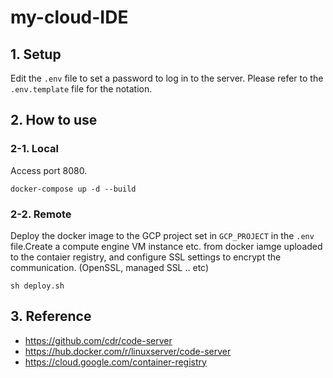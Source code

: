 # my-cloud-IDE

## 1. Setup

Edit the `.env` file to set a password to log in to the server. Please refer to the `.env.template` file for the notation.

## 2. How to use

### 2-1. Local

Access port 8080.

```
docker-compose up -d --build
```

### 2-2. Remote

Deploy the docker image to the GCP project set in `GCP_PROJECT` in the `.env` file.Create a compute engine VM instance etc. from docker iamge uploaded to the contaier registry, and configure SSL settings to encrypt the communication. (OpenSSL, managed SSL .. etc)

```
sh deploy.sh
```

## 3. Reference

- https://github.com/cdr/code-server
- https://hub.docker.com/r/linuxserver/code-server
- https://cloud.google.com/container-registry
